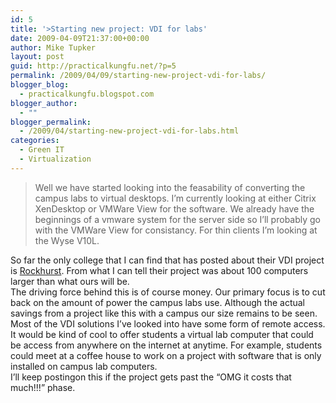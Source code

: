 ```yaml
---
id: 5
title: '>Starting new project: VDI for labs'
date: 2009-04-09T21:37:00+00:00
author: Mike Tupker
layout: post
guid: http://practicalkungfu.net/?p=5
permalink: /2009/04/09/starting-new-project-vdi-for-labs/
blogger_blog:
  - practicalkungfu.blogspot.com
blogger_author:
  - ""
blogger_permalink:
  - /2009/04/starting-new-project-vdi-for-labs.html
categories:
  - Green IT
  - Virtualization
---
```

>Well we have started looking into the feasability of converting the campus labs to virtual desktops. I&#8217;m currently looking at either Citrix XenDesktop or VMWare View for the software. We already have the beginnings of a vmware system for the server side so I&#8217;ll probably go with the VMWare View for consistancy. For thin clients I&#8217;m looking at the Wyse V10L.

<div>
</div>

<div>
  So far the only college that I can find that has posted about their VDI project is <a href="http://help.rockhurst.edu/vdi">Rockhurst</a>. From what I can tell their project was about 100 computers larger than what ours will be.
</div>

<div>
</div>

<div>
  The driving force behind this is of course money. Our primary focus is to cut back on the amount of power the campus labs use. Although the actual savings from a project like this with a campus our size remains to be seen.
</div>

<div>
</div>

<div>
  Most of the VDI solutions I&#8217;ve looked into have some form of remote access. It would be kind of cool to offer students a virtual lab computer that could be access from anywhere on the internet at anytime. For example, students could meet at a coffee house to work on a project with software that is only installed on campus lab computers.
</div>

<div>
</div>

<div>
  I&#8217;ll keep postingon this if the project gets past the &#8220;OMG it costs that much!!!&#8221; phase.
</div>